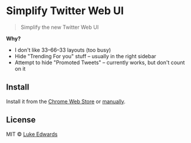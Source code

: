 # Simplify Twitter Web UI

> Simplify the new Twitter Web UI


**Why?**

- I don't like 33–66–33 layouts (too busy)
- Hide "Trending For you" stuff – usually in the right sidebar
- Attempt to hide "Promoted Tweets" – currently works, but don't count on it

## Install

Install it from the [Chrome Web Store](https://chrome.google.com/webstore/detail/simplify-twitter-web-ui/pobjlebhmdjbgfjhfdhblilmpjkegbfd) or [manually](http://superuser.com/a/247654/6877).


## License

MIT © [Luke Edwards](https://lukeed.com)
